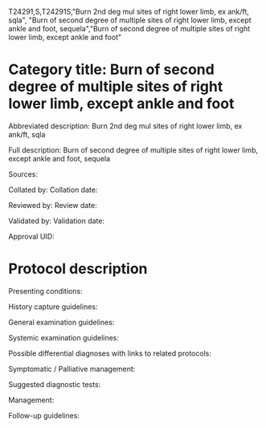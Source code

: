 T24291,S,T24291S,"Burn 2nd deg mul sites of right lower limb, ex ank/ft, sqla", "Burn of second degree of multiple sites of right lower limb, except ankle and foot, sequela","Burn of second degree of multiple sites of right lower limb, except ankle and foot"
# Category title: Burn of second degree of multiple sites of right lower limb, except ankle and foot

Abbreviated description: Burn 2nd deg mul sites of right lower limb, ex ank/ft, sqla

Full description: Burn of second degree of multiple sites of right lower limb, except ankle and foot, sequela

Sources:

Collated by:
Collation date:

Reviewed by:
Review date:

Validated by:
Validation date:

Approval UID:

# Protocol description

Presenting conditions:

History capture guidelines:

General examination guidelines:

Systemic examination guidelines:

Possible differential diagnoses with links to related protocols:

Symptomatic / Palliative management:

Suggested diagnostic tests:

Management:

Follow-up guidelines:
